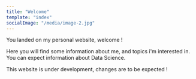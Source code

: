 ```yaml
---
title: "Welcome"
template: "index"
socialImage: "/media/image-2.jpg"
---
```


You landed on my personal website, welcome !

Here you will find some information about me, and topics i'm interested in. You can expect information about Data Science. 

This website is under development, changes are to be expected !
